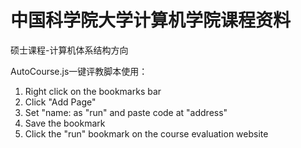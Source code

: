 # 中国科学院大学计算机学院课程资料
硕士课程-计算机体系结构方向


AutoCourse.js一键评教脚本使用：
1. Right click on the bookmarks bar
2. Click "Add Page"
3. Set "name: as "run" and paste code at "address"
4. Save the bookmark
5. Click the "run" bookmark on the course evaluation website
